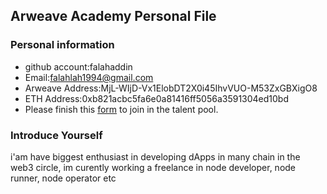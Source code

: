 ## Arweave Academy Personal File

### Personal information

- github account:falahaddin
- Email:falahlah1994@gmail.com
- Arweave Address:MjL-WIjD-Vx1ElobDT2X0i45IhvVUO-M53ZxGBXigO8
- ETH Address:0xb821acbc5fa6e0a81416ff5056a3591304ed10bd
- Please finish this [form](https://docs.google.com/forms/d/e/1FAIpQLSfWA5fIIcBgmRppm3jNz5vmf9Mai_QMVil-2pO4r7YKn_Zhtw/viewform?usp=sf_link) to join in the talent pool.

### Introduce Yourself
 i'am have biggest enthusiast in developing dApps in many chain in the web3 circle, im curently working a freelance in node developer, node runner, node operator etc